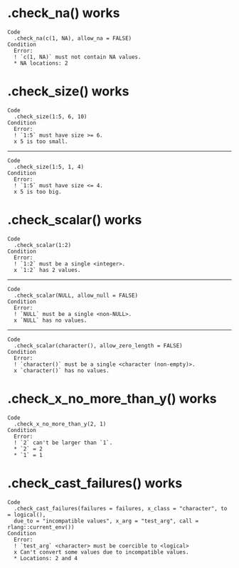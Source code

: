 # .check_na() works

    Code
      .check_na(c(1, NA), allow_na = FALSE)
    Condition
      Error:
      ! `c(1, NA)` must not contain NA values.
      * NA locations: 2

# .check_size() works

    Code
      .check_size(1:5, 6, 10)
    Condition
      Error:
      ! `1:5` must have size >= 6.
      x 5 is too small.

---

    Code
      .check_size(1:5, 1, 4)
    Condition
      Error:
      ! `1:5` must have size <= 4.
      x 5 is too big.

# .check_scalar() works

    Code
      .check_scalar(1:2)
    Condition
      Error:
      ! `1:2` must be a single <integer>.
      x `1:2` has 2 values.

---

    Code
      .check_scalar(NULL, allow_null = FALSE)
    Condition
      Error:
      ! `NULL` must be a single <non-NULL>.
      x `NULL` has no values.

---

    Code
      .check_scalar(character(), allow_zero_length = FALSE)
    Condition
      Error:
      ! `character()` must be a single <character (non-empty)>.
      x `character()` has no values.

# .check_x_no_more_than_y() works

    Code
      .check_x_no_more_than_y(2, 1)
    Condition
      Error:
      ! `2` can't be larger than `1`.
      * `2` = 2
      * `1` = 1

# .check_cast_failures() works

    Code
      .check_cast_failures(failures = failures, x_class = "character", to = logical(),
      due_to = "incompatible values", x_arg = "test_arg", call = rlang::current_env())
    Condition
      Error:
      ! `test_arg` <character> must be coercible to <logical>
      x Can't convert some values due to incompatible values.
      * Locations: 2 and 4

